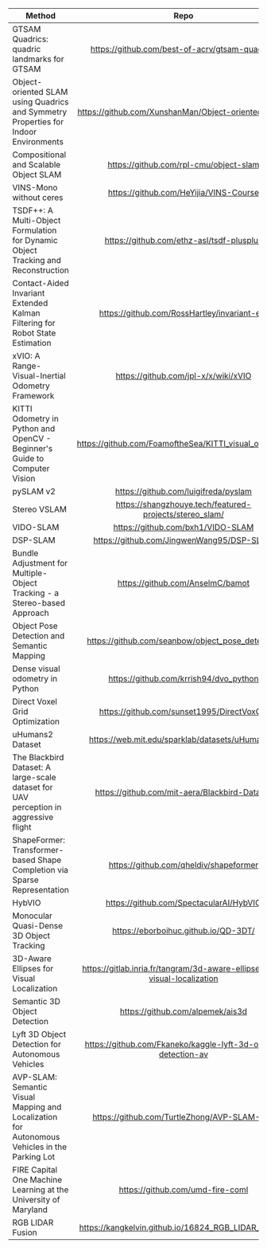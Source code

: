 | Method   |      Repo      |
|----------|:-------------:|
| GTSAM Quadrics: quadric landmarks for GTSAM |  https://github.com/best-of-acrv/gtsam-quadrics | 
| Object-oriented SLAM using Quadrics and Symmetry Properties for Indoor Environments |    https://github.com/XunshanMan/Object-oriented-SLAM   |   
| Compositional and Scalable Object SLAM | https://github.com/rpl-cmu/object-slam |   
|VINS-Mono without ceres|https://github.com/HeYijia/VINS-Course|
|TSDF++: A Multi-Object Formulation for Dynamic Object Tracking and Reconstruction|https://github.com/ethz-asl/tsdf-plusplus| 
|Contact-Aided Invariant Extended Kalman Filtering for Robot State Estimation|https://github.com/RossHartley/invariant-ekf|
|xVIO: A Range-Visual-Inertial Odometry Framework|https://github.com/jpl-x/x/wiki/xVIO|
|KITTI Odometry in Python and OpenCV - Beginner's Guide to Computer Vision|https://github.com/FoamoftheSea/KITTI_visual_odometry|
|pySLAM v2|https://github.com/luigifreda/pyslam|
|Stereo VSLAM|https://shangzhouye.tech/featured-projects/stereo_slam/|
|VIDO-SLAM|https://github.com/bxh1/VIDO-SLAM|
|DSP-SLAM|https://github.com/JingwenWang95/DSP-SLAM|
|Bundle Adjustment for Multiple-Object Tracking - a Stereo-based Approach|https://github.com/AnselmC/bamot|
|Object Pose Detection and Semantic Mapping|https://github.com/seanbow/object_pose_detection|
|Dense visual odometry in Python|https://github.com/krrish94/dvo_python|
|Direct Voxel Grid Optimization|https://github.com/sunset1995/DirectVoxGO|
|uHumans2 Dataset|https://web.mit.edu/sparklab/datasets/uHumans2/|
|The Blackbird Dataset: A large-scale dataset for UAV perception in aggressive flight|https://github.com/mit-aera/Blackbird-Dataset|
|ShapeFormer: Transformer-based Shape Completion via Sparse Representation|https://github.com/qheldiv/shapeformer|
|HybVIO|https://github.com/SpectacularAI/HybVIO|
|Monocular Quasi-Dense 3D Object Tracking|https://eborboihuc.github.io/QD-3DT/|
|3D-Aware Ellipses for Visual Localization|https://gitlab.inria.fr/tangram/3d-aware-ellipses-for-visual-localization|
|Semantic 3D Object Detection|https://github.com/alpemek/ais3d|
|Lyft 3D Object Detection for Autonomous Vehicles|https://github.com/Fkaneko/kaggle-lyft-3d-object-detection-av|
|AVP-SLAM: Semantic Visual Mapping and Localization for Autonomous Vehicles in the Parking Lot|https://github.com/TurtleZhong/AVP-SLAM-SIM|
|FIRE Capital One Machine Learning at the University of Maryland|https://github.com/umd-fire-coml|
|RGB LIDAR Fusion|https://kangkelvin.github.io/16824_RGB_LIDAR_Fusion/|

